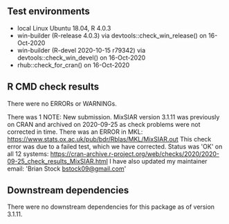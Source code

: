 ## Test environments
* local Linux Ubuntu 18.04, R 4.0.3
* win-builder (R-release 4.0.3) via devtools::check_win_release() on 16-Oct-2020
* win-builder (R-devel 2020-10-15 r79342) via devtools::check_win_devel() on 16-Oct-2020
* rhub::check_for_cran() on 16-Oct-2020

## R CMD check results
There were no ERRORs or WARNINGs.

There was 1 NOTE: 
New submission. 
MixSIAR version 3.1.11 was previously on CRAN and archived on 2020-09-25 as check problems were not corrected in time.
There was an ERROR in MKL: https://www.stats.ox.ac.uk/pub/bdr/Rblas/MKL/MixSIAR.out
This check error was due to a failed test, which we have corrected.
Status was 'OK' on all 12 systems: https://cran-archive.r-project.org/web/checks/2020/2020-09-25_check_results_MixSIAR.html
I have also updated my maintainer email: 'Brian Stock <bstock09@gmail.com>'

## Downstream dependencies
There were no downstream dependencies for this package as of version 3.1.11.